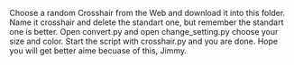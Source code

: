 Choose a random Crosshair from the Web and download it into this folder. Name it crosshair and delete the standart one, but remember the standart one is better. Open convert.py and open change_setting.py choose your size and color. Start the script with crosshair.py and you are done. Hope you will get better aime becuase of this, Jimmy.
